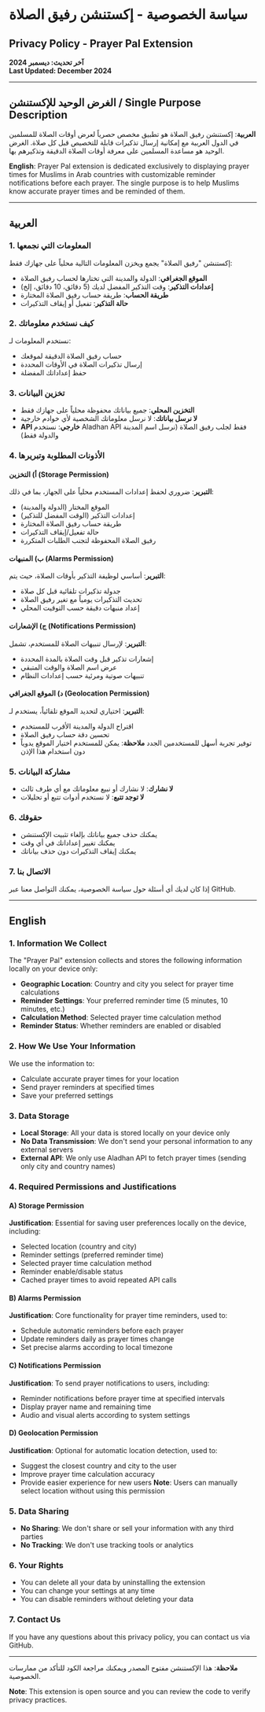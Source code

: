 # سياسة الخصوصية - إكستنشن رفيق الصلاة

## Privacy Policy - Prayer Pal Extension

**آخر تحديث: ديسمبر 2024**  
**Last Updated: December 2024**

---

## الغرض الوحيد للإكستنشن / Single Purpose Description

**العربية**: إكستنشن رفيق الصلاة هو تطبيق مخصص حصرياً لعرض أوقات الصلاة للمسلمين في الدول العربية مع إمكانية إرسال تذكيرات قابلة للتخصيص قبل كل صلاة. الغرض الوحيد هو مساعدة المسلمين على معرفة أوقات الصلاة الدقيقة وتذكيرهم بها.

**English**: Prayer Pal extension is dedicated exclusively to displaying prayer times for Muslims in Arab countries with customizable reminder notifications before each prayer. The single purpose is to help Muslims know accurate prayer times and be reminded of them.

---

## العربية

### 1. المعلومات التي نجمعها

إكستنشن "رفيق الصلاة" يجمع ويخزن المعلومات التالية محلياً على جهازك فقط:

- **الموقع الجغرافي**: الدولة والمدينة التي تختارها لحساب رفيق الصلاة
- **إعدادات التذكير**: وقت التذكير المفضل لديك (5 دقائق، 10 دقائق، إلخ)
- **طريقة الحساب**: طريقة حساب رفيق الصلاة المختارة
- **حالة التذكير**: تفعيل أو إيقاف التذكيرات

### 2. كيف نستخدم معلوماتك

نستخدم المعلومات لـ:
- حساب رفيق الصلاة الدقيقة لموقعك
- إرسال تذكيرات الصلاة في الأوقات المحددة
- حفظ إعداداتك المفضلة

### 3. تخزين البيانات

- **التخزين المحلي**: جميع بياناتك محفوظة محلياً على جهازك فقط
- **لا نرسل بياناتك**: لا نرسل معلوماتك الشخصية لأي خوادم خارجية
- **API خارجي**: نستخدم Aladhan API فقط لجلب رفيق الصلاة (نرسل اسم المدينة والدولة فقط)

### 4. الأذونات المطلوبة وتبريرها

#### أ) التخزين (Storage Permission)
**التبرير**: ضروري لحفظ إعدادات المستخدم محلياً على الجهاز، بما في ذلك:
- الموقع المختار (الدولة والمدينة)
- إعدادات التذكير (الوقت المفضل للتذكير)
- طريقة حساب رفيق الصلاة المختارة
- حالة تفعيل/إيقاف التذكيرات
- رفيق الصلاة المحفوظة لتجنب الطلبات المتكررة

#### ب) المنبهات (Alarms Permission)
**التبرير**: أساسي لوظيفة التذكير بأوقات الصلاة، حيث يتم:
- جدولة تذكيرات تلقائية قبل كل صلاة
- تحديث التذكيرات يومياً مع تغير رفيق الصلاة
- إعداد منبهات دقيقة حسب التوقيت المحلي

#### ج) الإشعارات (Notifications Permission)
**التبرير**: لإرسال تنبيهات الصلاة للمستخدم، تشمل:
- إشعارات تذكير قبل وقت الصلاة بالمدة المحددة
- عرض اسم الصلاة والوقت المتبقي
- تنبيهات صوتية ومرئية حسب إعدادات النظام

#### د) الموقع الجغرافي (Geolocation Permission)
**التبرير**: اختياري لتحديد الموقع تلقائياً، يستخدم لـ:
- اقتراح الدولة والمدينة الأقرب للمستخدم
- تحسين دقة حساب رفيق الصلاة
- توفير تجربة أسهل للمستخدمين الجدد
**ملاحظة**: يمكن للمستخدم اختيار الموقع يدوياً دون استخدام هذا الإذن

### 5. مشاركة البيانات

- **لا نشارك**: لا نشارك أو نبيع معلوماتك مع أي طرف ثالث
- **لا توجد تتبع**: لا نستخدم أدوات تتبع أو تحليلات

### 6. حقوقك

- يمكنك حذف جميع بياناتك بإلغاء تثبيت الإكستنشن
- يمكنك تغيير إعداداتك في أي وقت
- يمكنك إيقاف التذكيرات دون حذف بياناتك

### 7. الاتصال بنا

إذا كان لديك أي أسئلة حول سياسة الخصوصية، يمكنك التواصل معنا عبر GitHub.

---

## English

### 1. Information We Collect

The "Prayer Pal" extension collects and stores the following information locally on your device only:

- **Geographic Location**: Country and city you select for prayer time calculations
- **Reminder Settings**: Your preferred reminder time (5 minutes, 10 minutes, etc.)
- **Calculation Method**: Selected prayer time calculation method
- **Reminder Status**: Whether reminders are enabled or disabled

### 2. How We Use Your Information

We use the information to:
- Calculate accurate prayer times for your location
- Send prayer reminders at specified times
- Save your preferred settings

### 3. Data Storage

- **Local Storage**: All your data is stored locally on your device only
- **No Data Transmission**: We don't send your personal information to any external servers
- **External API**: We only use Aladhan API to fetch prayer times (sending only city and country names)

### 4. Required Permissions and Justifications

#### A) Storage Permission
**Justification**: Essential for saving user preferences locally on the device, including:
- Selected location (country and city)
- Reminder settings (preferred reminder time)
- Selected prayer time calculation method
- Reminder enable/disable status
- Cached prayer times to avoid repeated API calls

#### B) Alarms Permission
**Justification**: Core functionality for prayer time reminders, used to:
- Schedule automatic reminders before each prayer
- Update reminders daily as prayer times change
- Set precise alarms according to local timezone

#### C) Notifications Permission
**Justification**: To send prayer notifications to users, including:
- Reminder notifications before prayer time at specified intervals
- Display prayer name and remaining time
- Audio and visual alerts according to system settings

#### D) Geolocation Permission
**Justification**: Optional for automatic location detection, used to:
- Suggest the closest country and city to the user
- Improve prayer time calculation accuracy
- Provide easier experience for new users
**Note**: Users can manually select location without using this permission

### 5. Data Sharing

- **No Sharing**: We don't share or sell your information with any third parties
- **No Tracking**: We don't use tracking tools or analytics

### 6. Your Rights

- You can delete all your data by uninstalling the extension
- You can change your settings at any time
- You can disable reminders without deleting your data

### 7. Contact Us

If you have any questions about this privacy policy, you can contact us via GitHub.

---

**ملاحظة**: هذا الإكستنشن مفتوح المصدر ويمكنك مراجعة الكود للتأكد من ممارسات الخصوصية.

**Note**: This extension is open source and you can review the code to verify privacy practices.